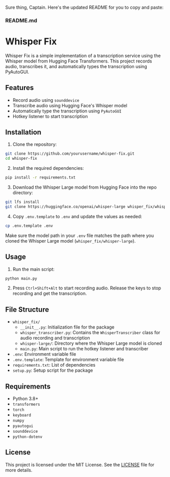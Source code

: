 Sure thing, Captain. Here's the updated README for you to copy and paste:

### README.md

# Whisper Fix

Whisper Fix is a simple implementation of a transcription service using the Whisper model from Hugging Face Transformers. This project records audio, transcribes it, and automatically types the transcription using PyAutoGUI.

## Features

- Record audio using `sounddevice`
- Transcribe audio using Hugging Face's Whisper model
- Automatically type the transcription using `PyAutoGUI`
- Hotkey listener to start transcription

## Installation

1. Clone the repository:

```bash
git clone https://github.com/yourusername/whisper-fix.git
cd whisper-fix
```

2. Install the required dependencies:

```bash
pip install -r requirements.txt
```

3. Download the Whisper Large model from Hugging Face into the repo directory:

```bash
git lfs install
git clone https://huggingface.co/openai/whisper-large whisper_fix/whisper-large
```

4. Copy `.env.template` to `.env` and update the values as needed:

```bash
cp .env.template .env
```

Make sure the model path in your `.env` file matches the path where you cloned the Whisper Large model (`whisper_fix/whisper-large`).

## Usage

1. Run the main script:

```bash
python main.py
```

2. Press `Ctrl+Shift+Alt` to start recording audio. Release the keys to stop recording and get the transcription.

## File Structure

- `whisper_fix/`
  - `__init__.py`: Initialization file for the package
  - `whisper_transcriber.py`: Contains the `WhisperTranscriber` class for audio recording and transcription
  - `whisper-large/`: Directory where the Whisper Large model is cloned
  - `main.py`: Main script to run the hotkey listener and transcriber
- `.env`: Environment variable file
- `.env.template`: Template for environment variable file
- `requirements.txt`: List of dependencies
- `setup.py`: Setup script for the package

## Requirements

- Python 3.8+
- `transformers`
- `torch`
- `keyboard`
- `numpy`
- `pyautogui`
- `sounddevice`
- `python-dotenv`

## License

This project is licensed under the MIT License. See the [LICENSE](LICENSE) file for more details.

